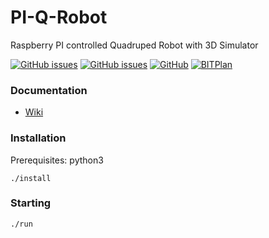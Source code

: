 # PI-Q-Robot
Raspberry PI controlled Quadruped Robot with 3D Simulator

[![GitHub issues](https://img.shields.io/github/issues/BITPlan/PI-Q-Robot.svg)](https://github.com/BITPlan/com.bitplan.fritzbox/issues)
[![GitHub issues](https://img.shields.io/github/issues-closed/BITPlan/PI-Q-Robot.svg)](https://github.com/BITPlan/com.bitplan.fritzbox/issues/?q=is%3Aissue+is%3Aclosed)
[![GitHub](https://img.shields.io/github/license/BITPlan/PI-Q-Robot.svg)](https://www.apache.org/licenses/LICENSE-2.0)
[![BITPlan](http://wiki.bitplan.com/images/wiki/thumb/3/38/BITPlanLogoFontLessTransparent.png/198px-BITPlanLogoFontLessTransparent.png)](http://www.bitplan.com)

### Documentation
* [Wiki](http://wiki.bitplan.com/index.php/Raspberry_PI_Spiderbot)

### Installation
Prerequisites: python3

```
./install
```

### Starting
```
./run
```
